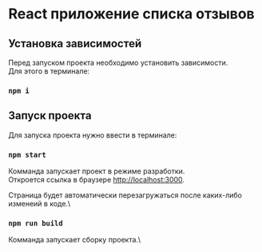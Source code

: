 # React приложение списка отзывов

## Установка зависимостей

Перед запуском проекта необходимо установить зависимости.\
Для этого в терминале:
### `npm i`

## Запуск проекта

Для запуска проекта нужно ввести в терминале:
### `npm start`

Комманда запускает проект в режиме разработки.\
Откроется ссылка в браузере [http://localhost:3000](http://localhost:3000).

Страница будет автоматически перезагружаться после каких-либо изменеий в коде.\

### `npm run build`

Комманда запускает сборку проекта.\